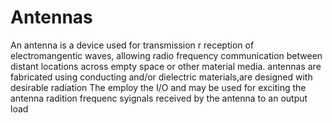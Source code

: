 # Antennas 


An antenna is a device used for transmission r reception of electromangentic waves, allowing radio frequency
communication between distant locations across empty space or other material media. 
antennas are fabricated using conducting and/or dielectric materials,are designed with desirable radiation
The employ the I/O and may be used for exciting the antenna radition frequenc  syignals received by the antenna to an output load

